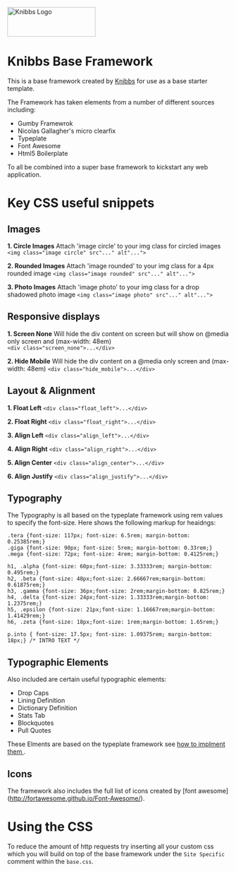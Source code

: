 <a href="http://www.knibbs.co.uk"><img src="http://www.knibbs.co.uk/images/knibbs_200x67.jpg" alt="Knibbs Logo" width="200" height="67"></a>

# Knibbs Base Framework

This is a base framework created by [Knibbs](http://www.knibbs.co.uk) for use as a base starter template.

The Framework has taken elements from a number of different sources including:
- Gumby Framewrok
- Nicolas Gallagher's micro clearfix
- Typeplate
- Font Awesome
- Html5 Boilerplate

To all be combined into a super base framework to kickstart any web application.

# Key CSS useful snippets

## Images

**1. Circle Images**
Attach 'image circle' to your img class for circled images
		`<img class="image circle" src"..." alt"...">`
	
**2. Rounded Images** 
Attach 'image rounded' to your img class for a 4px rounded image
		`<img class="image rounded" src"..." alt"...">`
	
**3. Photo Images** 
Attach 'image photo' to your img class for a drop shadowed photo image
		`<img class="image photo" src"..." alt"...">`

## Responsive displays

**1. Screen None**
Will hide the div content on screen but will show on @media only screen and (max-width: 48em)  
		`<div class="screen_none">...</div>`

**2. Hide Mobile**
Will hide the div content on a @media only screen and (max-width: 48em) 
		`<div class="hide_mobile">...</div>`
	
## Layout & Alignment

**1. Float Left** 
		`<div class="float_left">...</div>`

**2. Float Right** 
		`<div class="float_right">...</div>`

**3. Align Left** 
		`<div class="align_left">...</div>`

**4. Align Right** 
		`<div class="align_right">...</div>`

**5. Align Center**
		`<div class="align_center">...</div>`

**6. Align Justify** 
	`<div class="align_justify">...</div>`
	
## Typography
The Typography is all based on the typeplate framework using rem values to specify the font-size. Here shows the following markup for heaidngs:

	.tera {font-size: 117px; font-size: 6.5rem; margin-bottom: 0.25385rem;}
	.giga {font-size: 90px; font-size: 5rem; margin-bottom: 0.33rem;}
	.mega {font-size: 72px; font-size: 4rem; margin-bottom: 0.4125rem;}

	h1, .alpha {font-size: 60px;font-size: 3.33333rem; margin-bottom: 0.495rem;}
	h2, .beta {font-size: 48px;font-size: 2.66667rem;margin-bottom: 0.61875rem;}
	h3, .gamma {font-size: 36px;font-size: 2rem;margin-bottom: 0.825rem;}
	h4, .delta {font-size: 24px;font-size: 1.33333rem;margin-bottom: 1.2375rem;}
	h5, .epsilon {font-size: 21px;font-size: 1.16667rem;margin-bottom: 1.41429rem;}
	h6, .zeta {font-size: 18px;font-size: 1rem;margin-bottom: 1.65rem;}
	
	p.into { font-size: 17.5px; font-size: 1.09375rem; margin-bottom: 18px;} /* INTRO TEXT */

## Typographic Elements
Also included are certain useful typographic elements:

- Drop Caps
- Lining Definition
- Dictionary Definition
- Stats Tab
- Blockquotes
- Pull Quotes

These Elments are based on the typeplate framework see [how to implment them ](http://typeplate.com/).

## Icons
The framework also includes the full list of icons created by [font awesome] (http://fortawesome.github.io/Font-Awesome/).

# Using the CSS
To reduce the amount of http requests try inserting all your custom css which you will build on top of the base framework under the `Site Specific` comment within the `base.css`.
